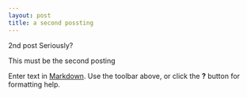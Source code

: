 ```yaml
---
layout: post
title: a second possting
---
```

2nd post
Seriously?

This must be the second posting

Enter text in [Markdown](http://daringfireball.net/projects/markdown/). Use the toolbar above, or click the **?** button for formatting help.

